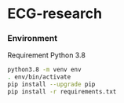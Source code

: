 # ECG-research

### Environment
Requirement Python 3.8

```sh
python3.8 -m venv env
. env/bin/activate
pip install --upgrade pip
pip install -r requirements.txt
```
